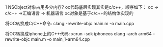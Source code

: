 
1 NSObject对象占用多少内存?
oc代码底层实现其实是c/c++，顺序如下：
oc -> c/c++ ->汇编语言 -> 机器语言
oc对象是基于c/c++的结构体实现的

将OC转换成C/C++命令:
clang -rewrite-objc main.m -o main.cpp

将OC转换成iphone上的C++代码:
xcrun -sdk iphoneos clang -arch arm64 -rewrite-objc main.m -o main_1-arm64.cpp
